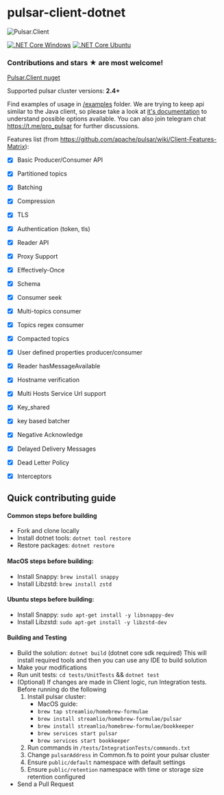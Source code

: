 # pulsar-client-dotnet
![Pulsar.Client](https://github.com/fsharplang-ru/pulsar-client-dotnet/raw/develop/images/pulsar-client-dotnet.png)

[![.NET Core Windows](https://github.com/fsharplang-ru/pulsar-client-dotnet/workflows/.NET%20Core%20Windows/badge.svg)](https://github.com/fsharplang-ru/pulsar-client-dotnet/actions?query=workflow%3A%22.NET+Core+Windows%22)
[![.NET Core Ubuntu](https://github.com/fsharplang-ru/pulsar-client-dotnet/workflows/.NET%20Core%20Ubuntu/badge.svg)](https://github.com/fsharplang-ru/pulsar-client-dotnet/actions?query=workflow%3A%22.NET+Core+Ubuntu%22)

### Contributions and stars ★ are most welcome!

[Pulsar.Client nuget](https://www.nuget.org/packages/Pulsar.Client)

Supported pulsar cluster versions: **2.4+**

Find examples of usage in [/examples](https://github.com/fsharplang-ru/pulsar-client-dotnet/tree/develop/examples) folder. We are trying to keep api similar to the Java client, so please take a look at [it's documentation](https://pulsar.apache.org/docs/en/client-libraries-java/#connection-urls) to understand possible options available. You can also join telegram chat https://t.me/pro_pulsar for further discussions.

Features list (from https://github.com/apache/pulsar/wiki/Client-Features-Matrix):

- [X] Basic Producer/Consumer API
- [X] Partitioned topics
- [X] Batching
- [X] Compression
- [X] TLS
- [X] Authentication (token, tls)
- [X] Reader API
- [X] Proxy Support
- [X] Effectively-Once
- [X] Schema
- [X] Consumer seek
- [X] Multi-topics consumer
- [X] Topics regex consumer
- [X] Compacted topics
- [X] User defined properties producer/consumer
- [X] Reader hasMessageAvailable
- [X] Hostname verification
- [X] Multi Hosts Service Url support
- [X] Key_shared
- [X] key based batcher
- [X] Negative Acknowledge
- [X] Delayed Delivery Messages
- [X] Dead Letter Policy
- [X] Interceptors


## Quick contributing guide

#### Common steps before building

 - Fork and clone locally
 - Install dotnet tools: `dotnet tool restore`
 - Restore packages: `dotnet restore`
 
#### MacOS steps before building:

 - Install Snappy: `brew install snappy`
 - Install Libzstd: `brew install zstd`
 
#### Ubuntu steps before building:
 
 - Install Snappy: `sudo apt-get install -y libsnappy-dev`
 - Install Libzstd: `sudo apt-get install -y libzstd-dev`
 
#### Building and Testing

 - Build the solution: `dotnet build` (dotnet core sdk required) This will install required tools and then you can use any IDE to build solution
 - Make your modifications
 - Run unit tests: `cd tests/UnitTests` && `dotnet test` 
 - (Optional) If changes are made in Client logic, run Integration tests. Before running do the following
    1. Install pulsar cluster:
        * MacOS guide:
        * `brew tap streamlio/homebrew-formulae`
        * `brew install streamlio/homebrew-formulae/pulsar`
        * `brew install streamlio/homebrew-formulae/bookkeeper`
        * `brew services start pulsar`
        * `brew services start bookkeeper`
    1. Run commands in `/tests/IntegrationTests/commands.txt`
    1. Change `pulsarAddress` in Common.fs to point your pulsar cluster
    1. Ensure `public/default` namespace with default settings
    1. Ensure `public/retention` namespace with time or storage size retention configured
 - Send a Pull Request
